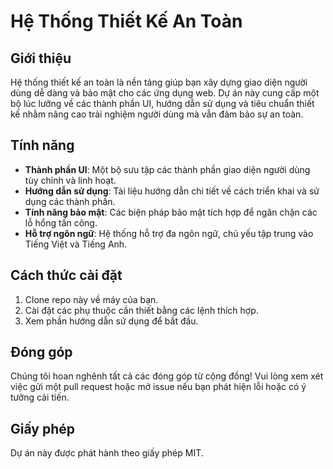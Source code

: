 # Hệ Thống Thiết Kế An Toàn

## Giới thiệu
Hệ thống thiết kế an toàn là nền tảng giúp bạn xây dựng giao diện người dùng dễ dàng và bảo mật cho các ứng dụng web. Dự án này cung cấp một bộ lúc lưỡng về các thành phần UI, hướng dẫn sử dụng và tiêu chuẩn thiết kế nhằm nâng cao trải nghiệm người dùng mà vẫn đảm bảo sự an toàn. 

## Tính năng
- **Thành phần UI**: Một bộ sưu tập các thành phần giao diện người dùng tùy chỉnh và linh hoạt.
- **Hướng dẫn sử dụng**: Tài liệu hướng dẫn chi tiết về cách triển khai và sử dụng các thành phần.
- **Tính năng bảo mật**: Các biện pháp bảo mật tích hợp để ngăn chặn các lỗ hổng tấn công.
- **Hỗ trợ ngôn ngữ**: Hệ thống hỗ trợ đa ngôn ngữ, chủ yếu tập trung vào Tiếng Việt và Tiếng Anh.

## Cách thức cài đặt
1. Clone repo này về máy của bạn.
2. Cài đặt các phụ thuộc cần thiết bằng các lệnh thích hợp.
3. Xem phần hướng dẫn sử dụng để bắt đầu.

## Đóng góp
Chúng tôi hoan nghênh tất cả các đóng góp từ cộng đồng! Vui lòng xem xét việc gửi một pull request hoặc mở issue nếu bạn phát hiện lỗi hoặc có ý tưởng cải tiến.

## Giấy phép
Dự án này được phát hành theo giấy phép MIT.